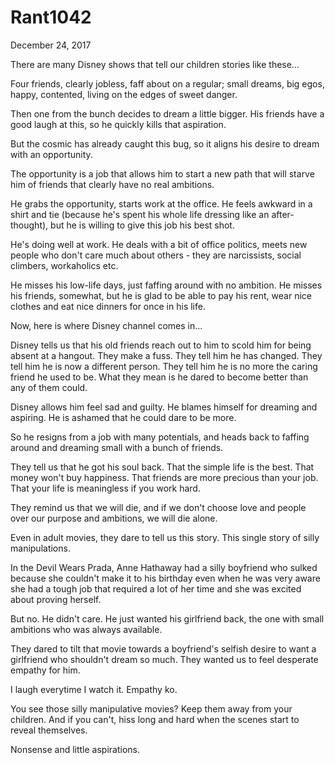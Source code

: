 # Rant1042


December 24, 2017

There are many Disney shows that tell our children stories like these...

Four friends, clearly jobless, faff about on a regular; small dreams, big egos, happy, contented, living on the edges of sweet danger. 

Then one from the bunch decides to dream a little bigger. His friends have a good laugh at this, so he quickly kills that aspiration. 

But the cosmic has already caught this bug, so it aligns his desire to dream with an opportunity. 

The opportunity is a job that allows him to start a new path that will starve him of friends that clearly have no real ambitions. 

He grabs the opportunity, starts work at the office. He feels awkward in a shirt and tie (because he's spent his whole life dressing like an after-thought), but he is willing to give this job his best shot. 

He's doing well at work. He deals with a bit of office politics, meets new people who don't care much about others - they are narcissists, social climbers, workaholics etc.

He misses his low-life days, just faffing around with no ambition. He misses his friends, somewhat, but he is glad to be able to pay his rent, wear nice clothes and eat nice dinners for once in his life.

Now, here is where Disney channel comes in...

Disney tells us that his old friends reach out to him to scold him for being absent at a hangout. They make a fuss. They tell him he has changed. They tell him he is now a different person. They tell him he is no more the caring friend he used to be. What they mean is he dared to become better than any of them could.

Disney allows him feel sad and guilty. He blames himself for dreaming and aspiring. He is ashamed that he could dare to be more.

So he resigns from a job with many potentials, and heads back to faffing around and dreaming small with a bunch of friends.

They tell us that he got his soul back. That the simple life is the best. That money won't buy happiness. That friends are more precious than your job. That your life is meaningless if you work hard.

They remind us that we will die, and if we don't  choose love and people over our purpose and ambitions, we will die alone.

Even in adult movies, they dare to tell us this story. This single story of silly manipulations. 

In the Devil Wears Prada, Anne Hathaway had a silly boyfriend who sulked because she couldn't make it to his birthday even when he was very aware she had a tough job that required a lot of her time and she was excited about proving herself. 

But no. He didn't care. He just wanted his girlfriend back, the one with small ambitions who was always available.

They dared to tilt that movie towards a boyfriend's selfish desire to want a girlfriend who shouldn't dream so much. They wanted us to feel desperate empathy for him.

I laugh everytime I watch it. Empathy ko.

You see those silly manipulative movies? Keep them away from your children. And if you can't, hiss long and hard when the scenes start to reveal themselves.

Nonsense and little aspirations.